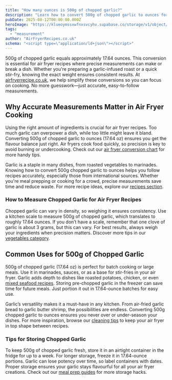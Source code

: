 ```yaml
---
title: "How many ounces is 500g of chopped garlic?"
description: "Learn how to convert 500g of chopped garlic to ounces for precise air fryer recipes. Get accurate measurements in seconds!"
pubDate: 2025-08-12T00:00:00.000Z
heroImage: "https://klueoymssxwfnxsvcyhv.supabase.co/storage/v1/object/public/md/500g-chopped-garlic-to-ounces-d25daf6b.webp"
tags:
  - "measurement"
author: "AirFryerRecipes.co.uk"
schema: "<script type=\"application/ld+json\"></script>"
---
```


<p>500g of chopped garlic equals approximately 17.64 ounces. This conversion is essential for air fryer recipes where precise measurements can make or break a dish. Whether you're preparing a garlic-infused roast or a quick stir-fry, knowing the exact weight ensures consistent results. At <a href=https://www.airfryerrecipe.co.uk>airfryerrecipe.co.uk</a>, we help simplify these conversions so you can focus on cooking. No more guesswork—just accurate, easy-to-follow measurements.</p>  

<h2>Why Accurate Measurements Matter in Air Fryer Cooking</h2>  
<p>Using the right amount of ingredients is crucial for air fryer recipes. Too much garlic can overpower a dish, while too little might leave it bland. Converting 500g of chopped garlic to ounces (17.64 oz) ensures you get the flavour balance just right. Air fryers cook food quickly, so precision is key to avoid burning or undercooking. Check out our <a href=https://www.airfryerrecipe.co.uk/air-fryer-conversion-chart>air fryer conversion chart</a> for more handy tips.</p>  

<p>Garlic is a staple in many dishes, from roasted vegetables to marinades. Knowing how to convert 500g chopped garlic to ounces helps you follow recipes accurately, especially those from international sources. Whether you're meal prepping or cooking for a crowd, precise measurements save time and reduce waste. For more recipe ideas, explore our <a href=https://www.airfryerrecipe.co.uk/recipes>recipes section</a>.</p>  

<h3>How to Measure Chopped Garlic for Air Fryer Recipes</h3>  
<p>Chopped garlic can vary in density, so weighing it ensures consistency. Use a kitchen scale to measure 500g of chopped garlic, which translates to roughly 17.64 ounces. If you don’t have a scale, remember that one clove of garlic is about 3 grams, but this can vary. For best results, always weigh your ingredients when precision matters. Discover more tips in our <a href=https://www.airfryerrecipe.co.uk/recipe-category/vegetables>vegetables category</a>.</p>  

<h2>Common Uses for 500g of Chopped Garlic</h2>  
<p>500g of chopped garlic (17.64 oz) is perfect for batch cooking or large meals. Use it in marinades, sauces, or as a base for stir-fries in your air fryer. Garlic adds depth to dishes like roasted potatoes, chicken, or even <a href=https://www.airfryerrecipe.co.uk/recipe-category/mixed-seafood>mixed seafood recipes</a>. Storing pre-chopped garlic in the freezer can save time for future meals. Just portion it out in 17.64-ounce batches for easy use.</p>  

<p>Garlic’s versatility makes it a must-have in any kitchen. From air-fried garlic bread to garlic butter shrimp, the possibilities are endless. Converting 500g chopped garlic to ounces ensures you never over or under-season your dishes. For more inspiration, browse our <a href=https://www.airfryerrecipe.co.uk/air-fryer-cleaner>cleaning tips</a> to keep your air fryer in top shape between recipes.</p>  

<h3>Tips for Storing Chopped Garlic</h3>  
<p>To keep 500g of chopped garlic fresh, store it in an airtight container in the fridge for up to a week. For longer storage, freeze it in 17.64-ounce portions. Garlic can lose potency over time, so label containers with dates. Proper storage ensures your garlic stays flavourful for all your air fryer creations. Check out our <a href=https://www.airfryerrecipe.co.uk/recipe-category/meal-prep>meal prep guides</a> for more storage hacks.</p>